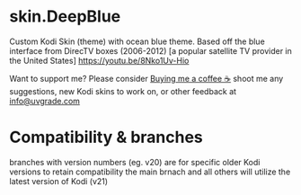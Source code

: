 # skin.DeepBlue
 Custom Kodi Skin (theme) with ocean blue theme. Based off the blue interface from DirecTV boxes (2006-2012) [a popular satellite TV provider in the United States]
 https://youtu.be/8Nko1Uv-Hio
 
 Want to support me? Please consider [Buying me a coffee ☕](https://www.buymeacoffee.com/UVGrade)
 shoot me any suggestions, new Kodi skins to work on, or other feedback at info@uvgrade.com

# Compatibility & branches
branches with version numbers (eg. v20) are for specific older Kodi versions to retain compatibility
the main brnach and all others will utilize the latest version of Kodi (v21)

